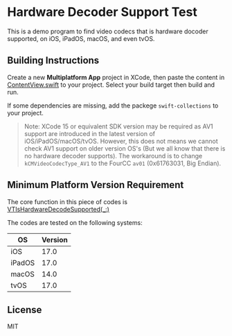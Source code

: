 Hardware Decoder Support Test
=============================

This is a demo program to find video codecs that is hardware docoder supported, on iOS, iPadOS, macOS, and even tvOS.

Building Instructions
---------------------

Create a new **Multiplatform App** project in XCode, then paste the content in [ContentView.swift](ContentView.swift) to your project.
Select your build target then build and run.

If some dependencies are missing, add the packege `swift-collections` to your project.

> Note: XCode 15 or equivalent SDK version may be required as AV1 support are introduced in the latest version of iOS/iPadOS/macOS/tvOS.
> However, this does not means we cannot check AV1 support on older version OS's (But we all know that there is no hardware decoder supports).
> The workaround is to change `kCMVideoCodecType_AV1` to the FourCC `av01` (0x61763031, Big Endian).

Minimum Platform Version Requirement
------------------------------------

The core function in this piece of codes is [VTIsHardwareDecodeSupported(_:)]

The codes are tested on the following systems:

| OS     | Version |
|--------|---------|
| iOS    | 17.0    |
| iPadOS | 17.0    |
| macOS  | 14.0    |
| tvOS   | 17.0    |

[VTIsHardwareDecodeSupported(_:)]: https://developer.apple.com/documentation/videotoolbox/2887343-vtishardwaredecodesupported

License
-------

MIT
